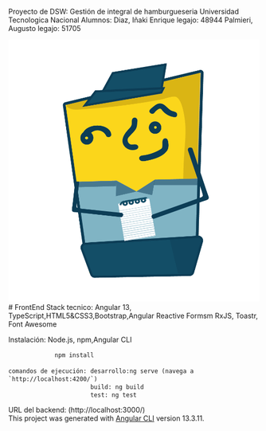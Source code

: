 Proyecto de DSW: Gestión de integral de hamburgueseria
Universidad Tecnologica Nacional 
Alumnos: Diaz, Iñaki Enrique legajo: 48944 
         Palmieri, Augusto   legajo: 51705

<img src="./src\assets\images\admin.png" alt="imagen presentacion" width="600"/>
# FrontEnd
Stack tecnico: Angular 13, TypeScript,HTML5&CSS3,Bootstrap,Angular Reactive Formsm RxJS, Toastr, Font Awesome

Instalación: Node.js, npm,Angular CLI

                 npm install

    comandos de ejecución: desarrollo:ng serve (navega a `http://localhost:4200/`)
                           build: ng build
                           test: ng test

 URL del backend: (http://localhost:3000/)                           
This project was generated with [Angular CLI](https://github.com/angular/angular-cli) version 13.3.11.



